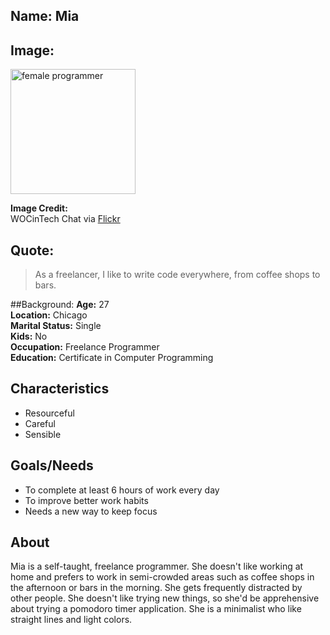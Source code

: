 
## Name: Mia

## Image: 
<img src="https://live.staticflickr.com/1602/25388752744_2fd9124360_6k.jpg" width="200px" alt="female programmer" />

**Image Credit:**  
WOCinTech Chat via [Flickr](https://www.flickr.com/photos/wocintechchat/25388752744/)

## Quote:
> As a freelancer, I like to write code everywhere, from coffee shops to bars.

##Background:
**Age:** 27<br> 
**Location:** Chicago<br> 
**Marital Status:** Single<br> 
**Kids:** No<br> 
**Occupation:** Freelance Programmer<br> 
**Education:** Certificate in Computer Programming

## Characteristics
* Resourceful
* Careful
* Sensible

## Goals/Needs

* To complete at least 6 hours of work every day
* To improve better work habits
* Needs a new way to keep focus


## About
Mia is a self-taught, freelance programmer. She doesn't like working at home and prefers to work
in semi-crowded areas such as coffee shops in the afternoon or bars in the morning. She gets 
frequently distracted by other people. She doesn't like trying new things, so she'd be apprehensive
about trying a pomodoro timer application. She is a minimalist who like straight lines and light
colors.
